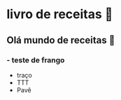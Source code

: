 # livro de receitas :cookie:

## Olá mundo de receitas :kick_scooter:

###  - teste de frango

- traço
- TTT
- Pavê

